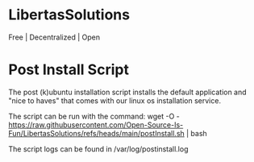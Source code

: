 # LibertasSolutions
Free | Decentralized | Open


# Post Install Script
The post (k)ubuntu installation script installs the default application and "nice to haves" that comes with our linux os installation service.

The script can be run with the command:
wget -O - https://raw.githubusercontent.com/Open-Source-Is-Fun/LibertasSolutions/refs/heads/main/postInstall.sh | bash

The script logs can be found in /var/log/postinstall.log
